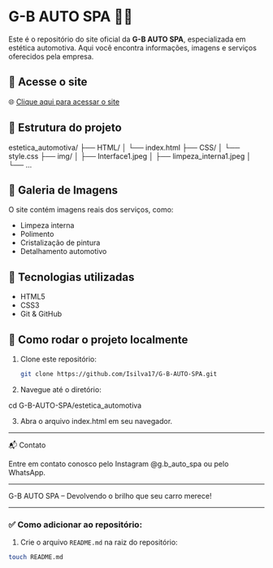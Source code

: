 # G-B AUTO SPA 🚗✨

Este é o repositório do site oficial da **G-B AUTO SPA**, especializada em estética automotiva. Aqui você encontra informações, imagens e serviços oferecidos pela empresa.

## 🔗 Acesse o site

🌐 [Clique aqui para acessar o site](https://isilva17.github.io/G-B-AUTO-SPA)

## 📂 Estrutura do projeto

estetica_automotiva/ ├── HTML/ │   └── index.html ├── CSS/ │   └── style.css ├── img/ │   ├── Interface1.jpeg │   ├── limpeza_interna1.jpeg │   └── ...

## 📸 Galeria de Imagens

O site contém imagens reais dos serviços, como:
- Limpeza interna
- Polimento
- Cristalização de pintura
- Detalhamento automotivo

## 🚀 Tecnologias utilizadas

- HTML5
- CSS3
- Git & GitHub

## 📌 Como rodar o projeto localmente

1. Clone este repositório:
   ```bash
   git clone https://github.com/Isilva17/G-B-AUTO-SPA.git

2. Navegue até o diretório:

cd G-B-AUTO-SPA/estetica_automotiva


3. Abra o arquivo index.html em seu navegador.




---

📬 Contato

Entre em contato conosco pelo Instagram @g.b_auto_spa ou pelo WhatsApp.


---

G-B AUTO SPA – Devolvendo o brilho que seu carro merece!

---

### ✅ Como adicionar ao repositório:

1. Crie o arquivo `README.md` na raiz do repositório:

```bash
touch README.md
